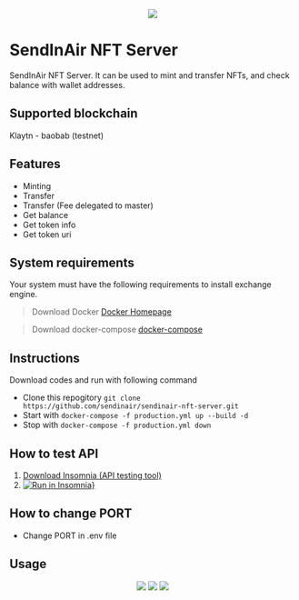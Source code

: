 <p align="center">
<a href="http://sendinair.com/"><img src="https://res.cloudinary.com/dqvwj4pl2/image/upload/w_400/v1654403006/SendInAir%20design/SendInAir_logo2_vzge5u.png" /></a>
</p>

# SendInAir NFT Server

SendInAir NFT Server. It can be used to mint and transfer NFTs, and check balance with wallet addresses.

## Supported blockchain
Klaytn - baobab (testnet)

## Features
- Minting
- Transfer
- Transfer (Fee delegated to master)
- Get balance
- Get token info
- Get token uri

## System requirements

Your system must have the following requirements to install exchange engine.

> Download Docker
> [Docker Homepage](https://www.docker.com/get-started/)

> Download docker-compose
> [docker-compose](https://docs.docker.com/compose/install/)


## Instructions
Download codes and run with following command
- Clone this repogitory `git clone https://github.com/sendinair/sendinair-nft-server.git`
- Start with `docker-compose -f production.yml up --build -d`
- Stop with `docker-compose -f production.yml down`

## How to test API
1. [Download Insomnia (API testing tool)](https://insomnia.rest/download)
2. [![Run in Insomnia}](https://insomnia.rest/images/run.svg)](https://insomnia.rest/run/?label=SendInAir%20NFT%20Server&uri=https%3A%2F%2Fsendinair-doc-test.s3.ap-northeast-2.amazonaws.com%2Fdoc%2Btest%2Fsendinair_nft_server.json)

## How to change PORT
- Change PORT in .env file

## Usage

<p align="center">
  <img src="https://res.cloudinary.com/dqvwj4pl2/image/upload/h_500/v1654583596/sendinair_project/sendinair_nft_wallet_create_xlvdrl.jpg" />
  <img src="https://res.cloudinary.com/dqvwj4pl2/image/upload/h_500/v1654583596/sendinair_project/sendinair_nft_wallet_create_result_gsnprc.jpg" />
  <img src="https://res.cloudinary.com/dqvwj4pl2/image/upload/h_300/v1654583596/sendinair_project/sendinair_nft_wallet_list_fophgo.jpg" />
</p>
